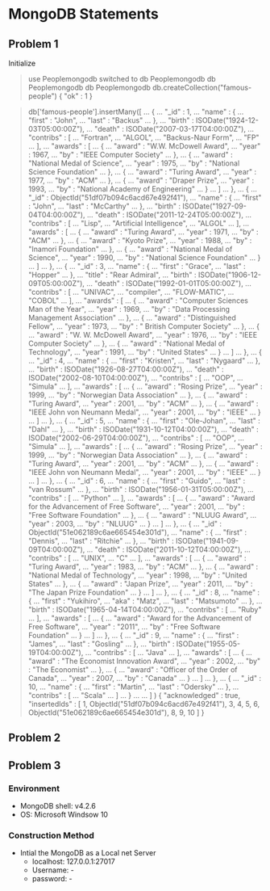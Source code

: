 # MongoDB Statements
## Problem 1

Initialize 
> use Peoplemongodb
switched to db Peoplemongodb
> db
Peoplemongodb
> db
Peoplemongodb
> db.createCollection("famous-people")
{ "ok" : 1 }

> db['famous-people'].insertMany([
...    {
...        "_id" : 1,
...        "name" : {
...            "first" : "John",
...            "last" : "Backus"
...        },
...        "birth" : ISODate("1924-12-03T05:00:00Z"),
...        "death" : ISODate("2007-03-17T04:00:00Z"),
...        "contribs" : [
...            "Fortran",
...            "ALGOL",
...            "Backus-Naur Form",
...            "FP"
...        ],
...        "awards" : [
...            {
...                "award" : "W.W. McDowell Award",
...                "year" : 1967,
...                "by" : "IEEE Computer Society"
...            },
...            {
...                "award" : "National Medal of Science",
...                "year" : 1975,
...                "by" : "National Science Foundation"
...            },
...            {
...                "award" : "Turing Award",
...                "year" : 1977,
...                "by" : "ACM"
...            },
...            {
...                "award" : "Draper Prize",
...                "year" : 1993,
...                "by" : "National Academy of Engineering"
...            }
...        ]
...    },
...    {
...        "_id" : ObjectId("51df07b094c6acd67e492f41"),
...        "name" : {
...            "first" : "John",
...            "last" : "McCarthy"
...        },
...        "birth" : ISODate("1927-09-04T04:00:00Z"),
...        "death" : ISODate("2011-12-24T05:00:00Z"),
...        "contribs" : [
...            "Lisp",
...            "Artificial Intelligence",
...            "ALGOL"
...        ],
...        "awards" : [
...            {
...                "award" : "Turing Award",
...                "year" : 1971,
...                "by" : "ACM"
...            },
...            {
...                "award" : "Kyoto Prize",
...                "year" : 1988,
...                "by" : "Inamori Foundation"
...            },
...            {
...                "award" : "National Medal of Science",
...                "year" : 1990,
...                "by" : "National Science Foundation"
...            }
...        ]
...    },
...    {
...        "_id" : 3,
...        "name" : {
...            "first" : "Grace",
...            "last" : "Hopper"
...        },
...        "title" : "Rear Admiral",
...        "birth" : ISODate("1906-12-09T05:00:00Z"),
...        "death" : ISODate("1992-01-01T05:00:00Z"),
...        "contribs" : [
...            "UNIVAC",
...            "compiler",
...            "FLOW-MATIC",
...            "COBOL"
...        ],
...        "awards" : [
...            {
...                "award" : "Computer Sciences Man of the Year",
...                "year" : 1969,
...                "by" : "Data Processing Management Association"
...            },
...            {
...                "award" : "Distinguished Fellow",
...                "year" : 1973,
...                "by" : " British Computer Society"
...            },
...            {
...                "award" : "W. W. McDowell Award",
...                "year" : 1976,
...                "by" : "IEEE Computer Society"
...            },
...            {
...                "award" : "National Medal of Technology",
...                "year" : 1991,
...                "by" : "United States"
...            }
...        ]
...    },
...    {
...        "_id" : 4,
...        "name" : {
...            "first" : "Kristen",
...            "last" : "Nygaard"
...        },
...        "birth" : ISODate("1926-08-27T04:00:00Z"),
...        "death" : ISODate("2002-08-10T04:00:00Z"),
...        "contribs" : [
...            "OOP",
...            "Simula"
...        ],
...        "awards" : [
...            {
...                "award" : "Rosing Prize",
...                "year" : 1999,
...                "by" : "Norwegian Data Association"
...            },
...            {
...                "award" : "Turing Award",
...                "year" : 2001,
...                "by" : "ACM"
...            },
...            {
...                "award" : "IEEE John von Neumann Medal",
...                "year" : 2001,
...                "by" : "IEEE"
...            }
...        ]
...    },
...    {
...        "_id" : 5,
...        "name" : {
...            "first" : "Ole-Johan",
...            "last" : "Dahl"
...        },
...        "birth" : ISODate("1931-10-12T04:00:00Z"),
...        "death" : ISODate("2002-06-29T04:00:00Z"),
...        "contribs" : [
...            "OOP",
...            "Simula"
...        ],
...        "awards" : [
...            {
...                "award" : "Rosing Prize",
...                "year" : 1999,
...                "by" : "Norwegian Data Association"
...            },
...            {
...                "award" : "Turing Award",
...                "year" : 2001,
...                "by" : "ACM"
...            },
...            {
...                "award" : "IEEE John von Neumann Medal",
...                "year" : 2001,
...                "by" : "IEEE"
...            }
...        ]
...    },
...    {
...        "_id" : 6,
...        "name" : {
...            "first" : "Guido",
...            "last" : "van Rossum"
...        },
...        "birth" : ISODate("1956-01-31T05:00:00Z"),
...        "contribs" : [
...            "Python"
...        ],
...        "awards" : [
...            {
...                "award" : "Award for the Advancement of Free Software",
...                "year" : 2001,
...                "by" : "Free Software Foundation"
...            },
...            {
...                "award" : "NLUUG Award",
...                "year" : 2003,
...                "by" : "NLUUG"
...            }
...        ]
...    },
...    {
...        "_id" : ObjectId("51e062189c6ae665454e301d"),
...        "name" : {
...            "first" : "Dennis",
...            "last" : "Ritchie"
...        },
...        "birth" : ISODate("1941-09-09T04:00:00Z"),
...        "death" : ISODate("2011-10-12T04:00:00Z"),
...        "contribs" : [
...            "UNIX",
...            "C"
...        ],
...        "awards" : [
...            {
...                "award" : "Turing Award",
...                "year" : 1983,
...                "by" : "ACM"
...            },
...            {
...                "award" : "National Medal of Technology",
...                "year" : 1998,
...                "by" : "United States"
...            },
...            {
...                "award" : "Japan Prize",
...                "year" : 2011,
...                "by" : "The Japan Prize Foundation"
...            }
...        ]
...    },
...    {
...        "_id" : 8,
...        "name" : {
...            "first" : "Yukihiro",
...            "aka" : "Matz",
...            "last" : "Matsumoto"
...        },
...        "birth" : ISODate("1965-04-14T04:00:00Z"),
...        "contribs" : [
...            "Ruby"
...        ],
...        "awards" : [
...            {
...                "award" : "Award for the Advancement of Free Software",
...                "year" : "2011",
...                "by" : "Free Software Foundation"
...            }
...        ]
...    },
...    {
...        "_id" : 9,
...        "name" : {
...            "first" : "James",
...            "last" : "Gosling"
...        },
...        "birth" : ISODate("1955-05-19T04:00:00Z"),
...        "contribs" : [
...            "Java"
...        ],
...        "awards" : [
...            {
...                "award" : "The Economist Innovation Award",
...                "year" : 2002,
...                "by" : "The Economist"
...            },
...            {
...                "award" : "Officer of the Order of Canada",
...                "year" : 2007,
...                "by" : "Canada"
...            }
...        ]
...    },
...    {
...        "_id" : 10,
...        "name" : {
...            "first" : "Martin",
...            "last" : "Odersky"
...        },
...        "contribs" : [
...            "Scala"
...        ]
...    }
... 
... ] )
{
	"acknowledged" : true,
	"insertedIds" : [
		1,
		ObjectId("51df07b094c6acd67e492f41"),
		3,
		4,
		5,
		6,
		ObjectId("51e062189c6ae665454e301d"),
		8,
		9,
		10
	]
}




## Problem 2
## Problem 3
### Environment
- MongoDB shell: v4.2.6
- OS: Microsoft Windsow 10
### Construction Method
- Intial the MongoDB as a Local net Server
  - localhost: 127.0.0.1:27017
  - Username: - 
  - password: -
